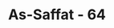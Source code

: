 ---
title: "As-Saffat - 64"
no: 64
arabic_no: ٦٤
ayah: اِنَّهَا شَجَرَةٌ تَخْرُجُ فِيْٓ اَصْلِ الْجَحِيْمِۙ
translation: "Sungguh, itu adalah pohon yang keluar dari dasar neraka Jahim,"
tafsir: "Allah menegaskan bahwa pohon zaqqum itu tumbuh dari dasar neraka yang menyala-nyala. Dahan-dahannya menjulang tinggi, setinggi nyala api neraka. Pohon itu tumbuh dari dalam api dan dari api pula dia dijadikan. Bayangannya seperti kepala setan, sangat buruk dan menjijikkan. Orang Arab dalam menggambarkan sesuatu yang sangat buruk dan menjijikkan mengumpamakannya dengan setan, misalnya seperti kepala setan. Akan tetapi, sebenarnya wujud setan itu tidak ada yang mengetahui.\n\nHanya saja khayalan manusia menggambarkannya sangat buruk. Sebaliknya dalam menggambarkan sesuatu yang indah, mereka mengumpamakannya dengan malaikat. Karena itu Tuhan mempergunakan kata malaikat dalam menggambarkan ketampanan Yusuf dalam firman-Nya:\n\n¦Ini bukanlah manusia. Ini benar-benar malaikat yang mulia. (Yusuf/12: 13)"
---